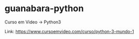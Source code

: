 # guanabara-python
Curso em Video → Python3

Link: https://www.cursoemvideo.com/curso/python-3-mundo-1   
